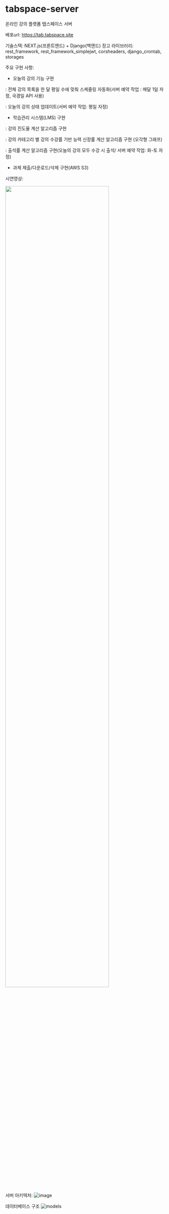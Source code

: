 # tabspace-server
온라인 강의 플랫폼 탭스페이스 서버

배포url: https://tab.tabspace.site

기술스택: NEXT.js(프론트엔드) + Django(백엔드)
장고 라이브러리: rest_framework, rest_framework_simplejwt, corsheaders, django_crontab, storages

주요 구현 사항:
- 오늘의 강의 기능 구현

: 전체 강의 목록을 한 달 평일 수에 맞춰 스케줄링 자동화(서버 예약 작업 : 매달 1일 자정, 국경일 API 사용)

: 오늘의 강의 상태 업데이트(서버 예약 작업: 평일 자정)

- 학습관리 시스템(LMS) 구현

: 강의 진도율 계산 알고리즘 구현 

: 강의 카테고리 별 강의 수강률 기반 능력 신장률 계산 알고리즘 구현 (오각형 그래프)

: 출석률 계산 알고리즘 구현(오늘의 강의 모두 수강 시 출석/ 서버 예약 작업: 화-토 자정)

- 과제 제출/다운로드/삭제 구현(AWS S3)

시연영상:

<img width="80%" src="https://ds3h3lok6dodu.cloudfront.net/video/%ED%83%AD%EC%8A%A4%ED%8E%98%EC%9D%B4%EC%8A%A4_%EC%8B%9C%EC%97%B0%EC%98%81%EC%83%81_720.gif"/>

서버 아키텍처:
![image](https://user-images.githubusercontent.com/120891914/235428839-6124c0d5-0b51-449e-be0f-d2490ba98096.png)

데이터베이스 구조
![models](https://user-images.githubusercontent.com/120891914/235426965-0f6fc32d-8c17-48b9-8844-c4194645c6b3.png)
